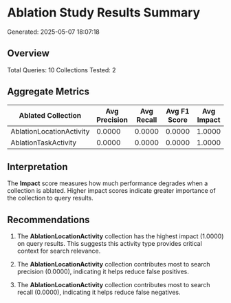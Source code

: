 # Ablation Study Results Summary

Generated: 2025-05-07 18:07:18

## Overview

Total Queries: 10
Collections Tested: 2

## Aggregate Metrics

| Ablated Collection | Avg Precision | Avg Recall | Avg F1 Score | Avg Impact |
|-------------------|--------------|-----------|-------------|-----------|
| AblationLocationActivity | 0.0000 | 0.0000 | 0.0000 | 1.0000 |
| AblationTaskActivity | 0.0000 | 0.0000 | 0.0000 | 1.0000 |

## Interpretation

The **Impact** score measures how much performance degrades when a collection is ablated. Higher impact scores indicate greater importance of the collection to query results.

## Recommendations

1. The **AblationLocationActivity** collection has the highest impact (1.0000) on query results. This suggests this activity type provides critical context for search relevance.

3. The **AblationLocationActivity** collection contributes most to search precision (0.0000), indicating it helps reduce false positives.

4. The **AblationLocationActivity** collection contributes most to search recall (0.0000), indicating it helps reduce false negatives.
